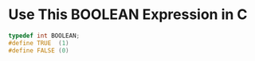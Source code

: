 # Use This BOOLEAN Expression in C

```c
typedef int BOOLEAN;
#define TRUE  (1)
#define FALSE (0)
```